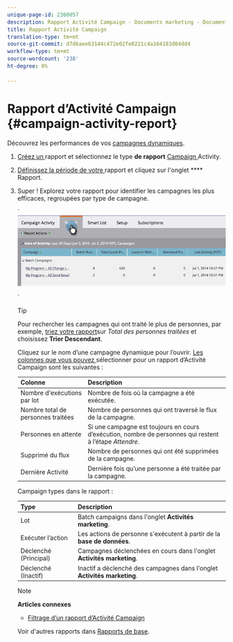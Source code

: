 ```yaml
---
unique-page-id: 2360057
description: Rapport Activité Campaign - Documents marketing - Documentation du produit
title: Rapport Activité Campaign
translation-type: tm+mt
source-git-commit: d7d6aee63144c472e02fe0221c4a164183d04dd4
workflow-type: tm+mt
source-wordcount: '238'
ht-degree: 0%

---
```



# Rapport d’Activité Campaign {#campaign-activity-report}

Découvrez les performances de vos [campagnes dynamiques](http://docs.marketo.com/display/docs/smart+campaigns).

1. [Créez un ](../../../../product-docs/reporting/basic-reporting/creating-reports/create-a-report-in-a-program.md) rapport et sélectionnez le type **de rapport** [Campaign ](report-type-overview.md)Activity.
1. [Définissez la période de votre ](../../../../product-docs/reporting/basic-reporting/editing-reports/change-a-report-time-frame.md) rapport et cliquez sur l&#39;onglet  **** Rapport.
1. Super ! Explorez votre rapport pour identifier les campagnes les plus efficaces, regroupées par type de campagne.

   ` ![](assets/image2014-9-16-16-3a8-3a45.png)

   `

   >[!TIP]
   >
   >Pour rechercher les campagnes qui ont traité le plus de personnes, par exemple, [triez votre rapport](../../../../product-docs/reporting/basic-reporting/editing-reports/sort-report-on-columns.md)sur *Total des personnes traitées* et choisissez **Trier Descendant**.

   Cliquez sur le nom d’une campagne dynamique pour l’ouvrir.  [Les colonnes que vous pouvez ](../../../../product-docs/reporting/basic-reporting/editing-reports/select-report-columns.md) sélectionner pour un rapport d’Activité Campaign sont les suivantes :

   | Colonne | Description |
   |---|---|
   | Nombre d&#39;exécutions par lot | Nombre de fois où la campagne a été exécutée. |
   | Nombre total de personnes traitées | Nombre de personnes qui ont traversé le flux de la campagne. |
   | Personnes en attente | Si une campagne est toujours en cours d’exécution, nombre de personnes qui restent à l’étape *Attendre*. |
   | Supprimé du flux | Nombre de personnes qui ont été supprimées de la campagne. |
   | Dernière Activité | Dernière fois qu’une personne a été traitée par la campagne. |

   Campaign types dans le rapport :

   | Type | Description |
   |---|---|
   | Lot | Batch campaigns dans l&#39;onglet **Activités marketing**. |
   | Exécuter l’action | Les actions de personne s&#39;exécutent à partir de la **base de données**. |
   | Déclenché (Principal) | Campagnes déclenchées en cours dans l&#39;onglet **Activités marketing**. |
   | Déclenché (Inactif) | Inactif a déclenché des campagnes dans l&#39;onglet **Activités marketing**. |

   >[!NOTE]
   >
   >**Articles connexes**
   >
   >    
   >    
   >    * [Filtrage d’un rapport d’Activité Campaign](../../../../product-docs/reporting/basic-reporting/report-activity/filter-a-campaign-activity-report.md)


   Voir d&#39;autres rapports dans [Rapports de base](http://docs.marketo.com/display/docs/basic+reporting).

